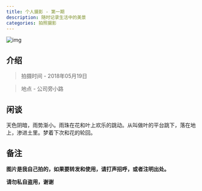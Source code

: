 ```yaml
---
title: 个人摄影 - 第一期
description: 随时记录生活中的美景
categories: 拍照摄影
---
```


![img](/images/shoot/img_20180519.jpg '雨后，公司旁边的黄色花朵')

## 介绍

> 拍摄时间 - 2018年05月19日

> 地点 - 公司旁小路

## 闲谈

天色阴暗，雨势渐小。雨珠在花和叶上欢乐的跳动。从叫做叶的平台跳下，落在地上，渗进土里。梦着下次和花的轮回。

## 备注

**图片是我自己拍的，如果要转发和使用，请打声招呼，或者注明出处。**

**请勿私自盗用，谢谢**